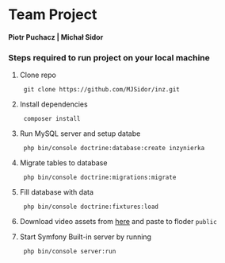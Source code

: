 # Team Project
#### Piotr Puchacz | Michał Sidor

### Steps required to run project on your local machine

1. Clone repo

        git clone https://github.com/MJSidor/inz.git
2. Install dependencies

        composer install
3. Run MySQL server and setup databe
        
        php bin/console doctrine:database:create inzynierka
4. Migrate tables to database

        php bin/console doctrine:migrations:migrate
5. Fill database with data

        php bin/console doctrine:fixtures:load
6. Download video assets from [here](https://drive.google.com/file/d/1J2-hb2bEUVPGDWgUQSn_cNrLl8FpSD83/view?usp=sharing) and paste to floder `public`
7. Start Symfony Built-in server by running

        php bin/console server:run